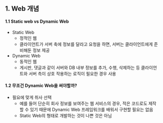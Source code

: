 ## 1. Web 개념

#### 1.1 Static web vs Dynamic Web

- Static Web
  - 정적인 웹
  - 클라이언트가 서버 축에 정보를 달라고 요청을 하면, 서버는 클라이언트에게 준비해둔 정보 제공
- Dynamic Web
  - 동적인 웹
  - 게시판, 댓글과 같이 서버와 DB 내부 정보를 추가, 수행, 삭제하는 등 클라이언트와 서버 측이 상호 작용하는 로직이 필요한 경우 사용

#### 1.2 무조건 Dynamic Web을 써야할까?

- 필요에 맞게 취사 선택
  - 예를 들어 단순히 회사 정보를 보여주는 웹 서비스의 경우, 적은 코드로도 제작할 수 있기 때문에 Dynamic Web 프레임워크를 배워서 구현할 필요는 없음
  - Static Web의 형태로 개발하는 것이 나쁜 것은 아님
